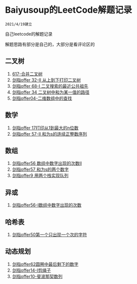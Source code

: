 # Baiyusoup的LeetCode解题记录

`2021/4/19建立`

自己leetcode的解题记录

解题思路有部分是自己的，大部分是看评论区的


## 二叉树
1. [617-合并二叉树](./二叉树/617-合并二叉树.md)
2. [剑指offer 32-II 从上到下打印二叉树](二叉树/剑指Offer%2032-II%20从上到下打印二叉树.md)
3. [剑指offer 68-I 二叉搜索的最近公共祖先](二叉树/剑指Offer%2068-I.%20二叉搜索树的最近公共祖先.md)
4. [剑指offer 34 二叉树中和为某一值的路径](二叉树/剑指offer34-二叉树中和为某值的路径.md)
5. [剑指offer04-二维数组中的查找](二叉树/剑指offer4-二维数组中的查找.md)

## 数学
1. [剑指offer 17打印从1到最大的n位数](数学/剑指offer17%20打印从1到最大的n位数.md)
2. [剑指offer 57-II 和为s的连续正整数序列](数学/剑指offer57-II%20和为s的连续正数序列.md)

## 数组
1. [剑指offer56 数组中数字出现的次数II](数组/剑指offer56-II%20数组中数字出现的次数II.md)
2. [剑指offer57 和为s的两个数字](数组/剑指offer57%20和为s的两个数字.md)
3. [剑指offer9 用两个栈实现队列](队列/剑指offer9-用两个栈实现队列.md)


## 异或
1. [剑指offer56-I数组中数字出现的次数](双指针/剑指offer56-I数组中数字出现的次数.md)

## 哈希表
1. [剑指offer50第一个只出现一个次的字符](哈希表/剑指offer50第一个只出现一次的字符.md)

## 动态规划
1. [剑指offer62圆圈中最后剩下的数字](动态规划/剑指offer62圆圈中最后剩下的数字.md)
2. [剑指offer14-I剪绳子](动态规划/剑指offer14-I剪绳子.md)
3. [剑指offer10-斐波那契数列](动态规划/剑指offer10-斐波那契数列.md)